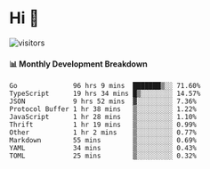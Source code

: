 # Hi 👋
 
![visitors](https://visitor-badge.glitch.me/badge?page_id=sorcererxw.sorcererx)

#### 📊 Monthly Development Breakdown

<!--START_SECTION:waka-->
```text
Go              96 hrs 9 mins  ███████▒░░ 71.60%
TypeScript      19 hrs 34 mins █▒░░░░░░░░ 14.57%
JSON            9 hrs 52 mins  ▓░░░░░░░░░ 7.36%
Protocol Buffer 1 hr 38 mins   ▒░░░░░░░░░ 1.22%
JavaScript      1 hr 28 mins   ▒░░░░░░░░░ 1.10%
Thrift          1 hr 19 mins   ▒░░░░░░░░░ 0.99%
Other           1 hr 2 mins    ▒░░░░░░░░░ 0.77%
Markdown        55 mins        ▒░░░░░░░░░ 0.69%
YAML            34 mins        ▒░░░░░░░░░ 0.43%
TOML            25 mins        ▒░░░░░░░░░ 0.32%
```
<!--END_SECTION:waka-->
